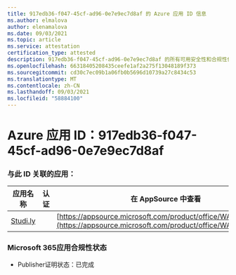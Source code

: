 ```yaml
---
title: 917edb36-f047-45cf-ad96-0e7e9ec7d8af 的 Azure 应用 ID 信息
ms.author: elmalova
author: elenamalova
ms.date: 09/03/2021
ms.topic: article
ms.service: attestation
certification_type: attested
description: 917edb36-f047-45cf-ad96-0e7e9ec7d8af 的所有可用安全性和合规性信息。
ms.openlocfilehash: 66318405208435ceefe1af2a275f13048189f373
ms.sourcegitcommit: cd30c7ec09b1a06fb0b5696d10739a27c8434c53
ms.translationtype: MT
ms.contentlocale: zh-CN
ms.lasthandoff: 09/03/2021
ms.locfileid: "58884100"
---
```

# <a name="azure-app-id-917edb36-f047-45cf-ad96-0e7e9ec7d8af"></a>Azure 应用 ID：917edb36-f047-45cf-ad96-0e7e9ec7d8af


### <a name="apps-associated-with-this-id"></a>与此 ID 关联的应用：
| **应用名称** | **认证** | **在 AppSource 中查看** |
|--------------|---------------|-----------------------|
| [Studi.ly](https://docs.microsoft.com/microsoft-365-app-certification/forward/WA200001668) |  | [https://appsource.microsoft.com/product/office/WA200001668](https://appsource.microsoft.com/product/office/WA200001668) |

### <a name="microsoft-365-app-compliance-status"></a>Microsoft 365应用合规性状态
- Publisher证明状态：已完成
